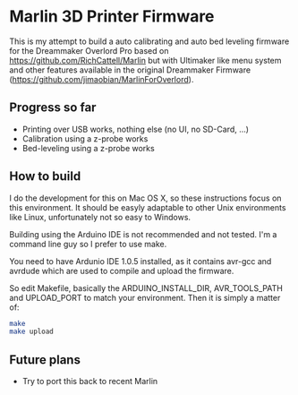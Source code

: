 # Marlin 3D Printer Firmware

This is my attempt to build a auto calibrating and auto bed leveling firmware for the Dreammaker Overlord Pro based on https://github.com/RichCattell/Marlin but with Ultimaker like menu system and other features available in the original Dreammaker Firmware (https://github.com/jimaobian/MarlinForOverlord).

## Progress so far

* Printing over USB works, nothing else (no UI, no SD-Card, ...)
* Calibration using a z-probe works
* Bed-leveling using a z-probe works

## How to build

I do the development for this on Mac OS X, so these instructions focus on this environment. It should be easyly adaptable to other Unix environments like Linux, unfortunately not so easy to Windows.

Building using the Arduino IDE is not recommended and not tested. I'm a command line guy so I prefer to use make.

You need to have Ardunio IDE 1.0.5 installed, as it contains avr-gcc and avrdude which are used to compile and upload the firmware.

So edit Makefile, basically the ARDUINO_INSTALL_DIR, AVR_TOOLS_PATH and UPLOAD_PORT to match your environment. Then it is simply a matter of:

```sh 
make
make upload
```

## Future plans

* Try to port this back to recent Marlin
